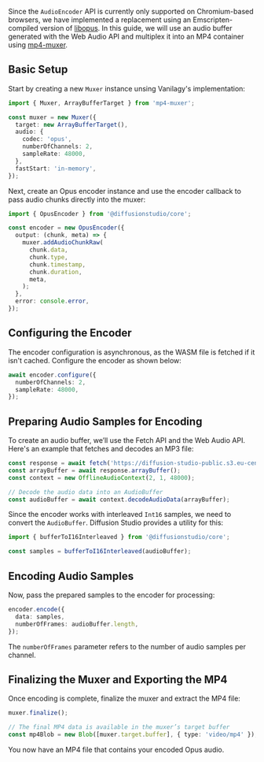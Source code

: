 Since the `AudioEncoder` API is currently only supported on Chromium-based browsers, we have implemented a replacement using an Emscripten-compiled version of [libopus](https://github.com/xiph/opus). In this guide, we will use an audio buffer generated with the Web Audio API and multiplex it into an MP4 container using [mp4-muxer](https://github.com/Vanilagy/mp4-muxer).

## Basic Setup

Start by creating a new `Muxer` instance unsing Vanilagy's implementation:

```typescript
import { Muxer, ArrayBufferTarget } from 'mp4-muxer';

const muxer = new Muxer({
  target: new ArrayBufferTarget(),
  audio: {
    codec: 'opus',
    numberOfChannels: 2,
    sampleRate: 48000,
  },
  fastStart: 'in-memory',
});
```

Next, create an Opus encoder instance and use the encoder callback to pass audio chunks directly into the muxer:

```typescript
import { OpusEncoder } from '@diffusionstudio/core';

const encoder = new OpusEncoder({
  output: (chunk, meta) => {
    muxer.addAudioChunkRaw(
      chunk.data,
      chunk.type,
      chunk.timestamp,
      chunk.duration,
      meta,
    );
  },
  error: console.error,
});
```

## Configuring the Encoder

The encoder configuration is asynchronous, as the WASM file is fetched if it isn't cached. Configure the encoder as shown below:

```typescript
await encoder.configure({
  numberOfChannels: 2,
  sampleRate: 48000,
});
```

## Preparing Audio Samples for Encoding

To create an audio buffer, we’ll use the Fetch API and the Web Audio API. Here's an example that fetches and decodes an MP3 file:

```typescript
const response = await fetch('https://diffusion-studio-public.s3.eu-central-1.amazonaws.com/audio/sfx/tada.mp3');
const arrayBuffer = await response.arrayBuffer();
const context = new OfflineAudioContext(2, 1, 48000);

// Decode the audio data into an AudioBuffer
const audioBuffer = await context.decodeAudioData(arrayBuffer);
```

Since the encoder works with interleaved `Int16` samples, we need to convert the `AudioBuffer`. Diffusion Studio provides a utility for this:

```typescript
import { bufferToI16Interleaved } from '@diffusionstudio/core';

const samples = bufferToI16Interleaved(audioBuffer);
```

## Encoding Audio Samples

Now, pass the prepared samples to the encoder for processing:

```typescript
encoder.encode({
  data: samples,
  numberOfFrames: audioBuffer.length,
});
```

The `numberOfFrames` parameter refers to the number of audio samples per channel.

## Finalizing the Muxer and Exporting the MP4

Once encoding is complete, finalize the muxer and extract the MP4 file:

```typescript
muxer.finalize();

// The final MP4 data is available in the muxer’s target buffer
const mp4Blob = new Blob([muxer.target.buffer], { type: 'video/mp4' });
```

You now have an MP4 file that contains your encoded Opus audio.
